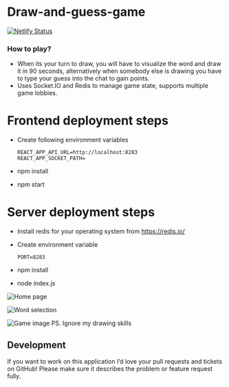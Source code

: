 # Draw-and-guess-game
[![Netlify Status](https://api.netlify.com/api/v1/badges/5ecedf27-ed37-4b09-ae16-ca07f69495b5/deploy-status)](https://app.netlify.com/sites/serene-jepsen-4741fc/deploys)

### How to play?

* When its your turn to draw, you will have to visualize the word and draw it in 90 seconds, alternatively when somebody else is drawing you have to type     your guess into the chat to gain points.
* Uses Socket.IO and Redis to manage game state, supports multiple game lobbies.

# Frontend deployment steps <br>
* Create following environment variables

      REACT_APP_API_URL=http://localhost:8283 
      REACT_APP_SOCKET_PATH=
     
* npm install
* npm start

# Server deployment steps <br>
* Install redis for your operating system from https://redis.io/ <br>
* Create environment variable 

      PORT=8283 
     
* npm install
* node index.js


![Home page](https://i.ibb.co/Fbs52DJ/Screenshot-from-2021-05-16-13-01-20.png)

![Word selection](https://project-bucket-be.s3.ap-south-1.amazonaws.com/Screenshot+from+2021-04-02+03-15-43.png)

![Game image](https://project-bucket-be.s3.ap-south-1.amazonaws.com/Screenshot+from+2021-04-02+03-17-09.png)
PS. Ignore my drawing skills


Development
-----------

If you want to work on this application I’d love your pull requests and tickets on GitHub!
Please make sure it describes the problem or feature request fully.

